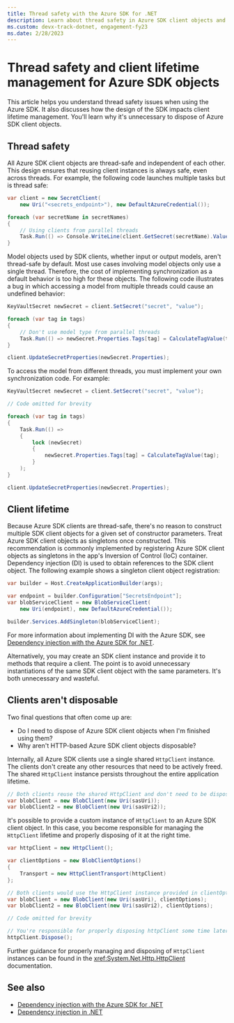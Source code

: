 ```yaml
---
title: Thread safety with the Azure SDK for .NET
description: Learn about thread safety in Azure SDK client objects and how this design impacts client lifetime management.
ms.custom: devx-track-dotnet, engagement-fy23
ms.date: 2/28/2023
---
```


# Thread safety and client lifetime management for Azure SDK objects

This article helps you understand thread safety issues when using the Azure SDK. It also discusses how the design of the SDK impacts client lifetime management. You'll learn why it's unnecessary to dispose of Azure SDK client objects.

## Thread safety

All Azure SDK client objects are thread-safe and independent of each other. This design ensures that reusing client instances is always safe, even across threads. For example, the following code launches multiple tasks but is thread safe:

```csharp
var client = new SecretClient(
    new Uri("<secrets_endpoint>"), new DefaultAzureCredential());

foreach (var secretName in secretNames)
{
    // Using clients from parallel threads
    Task.Run(() => Console.WriteLine(client.GetSecret(secretName).Value));
}
```

Model objects used by SDK clients, whether input or output models, aren't thread-safe by default. Most use cases involving model objects only use a single thread. Therefore, the cost of implementing synchronization as a default behavior is too high for these objects. The following code illustrates a bug in which accessing a model from multiple threads could cause an undefined behavior:

```csharp
KeyVaultSecret newSecret = client.SetSecret("secret", "value");

foreach (var tag in tags)
{
    // Don't use model type from parallel threads
    Task.Run(() => newSecret.Properties.Tags[tag] = CalculateTagValue(tag));
}

client.UpdateSecretProperties(newSecret.Properties);
```

To access the model from different threads, you must implement your own synchronization code. For example:

```csharp
KeyVaultSecret newSecret = client.SetSecret("secret", "value");

// Code omitted for brevity

foreach (var tag in tags)
{
    Task.Run(() =>
    {
        lock (newSecret)
        {
            newSecret.Properties.Tags[tag] = CalculateTagValue(tag);
        }
    );
}

client.UpdateSecretProperties(newSecret.Properties);
```

## Client lifetime

Because Azure SDK clients are thread-safe, there's no reason to construct multiple SDK client objects for a given set of constructor parameters. Treat Azure SDK client objects as singletons once constructed. This recommendation is commonly implemented by registering Azure SDK client objects as singletons in the app's Inversion of Control (IoC) container. Dependency injection (DI) is used to obtain references to the SDK client object. The following example shows a singleton client object registration:

```csharp
var builder = Host.CreateApplicationBuilder(args);

var endpoint = builder.Configuration["SecretsEndpoint"];
var blobServiceClient = new BlobServiceClient(
    new Uri(endpoint), new DefaultAzureCredential());

builder.Services.AddSingleton(blobServiceClient);
```

For more information about implementing DI with the Azure SDK, see [Dependency injection with the Azure SDK for .NET](./dependency-injection.md).

Alternatively, you may create an SDK client instance and provide it to methods that require a client. The point is to avoid unnecessary instantiations of the same SDK client object with the same parameters. It's both unnecessary and wasteful.

## Clients aren't disposable

Two final questions that often come up are:

* Do I need to dispose of Azure SDK client objects when I'm finished using them?
* Why aren't HTTP-based Azure SDK client objects disposable?

Internally, all Azure SDK clients use a single shared `HttpClient` instance. The clients don't create any other resources that need to be actively freed. The shared `HttpClient` instance persists throughout the entire application lifetime.

```csharp
// Both clients reuse the shared HttpClient and don't need to be disposed
var blobClient = new BlobClient(new Uri(sasUri));
var blobClient2 = new BlobClient(new Uri(sasUri2));
```

It's possible to provide a custom instance of `HttpClient` to an Azure SDK client object. In this case, you become responsible for managing the `HttpClient` lifetime and properly disposing of it at the right time.

```csharp
var httpClient = new HttpClient();

var clientOptions = new BlobClientOptions()
{
    Transport = new HttpClientTransport(httpClient)
};

// Both clients would use the HttpClient instance provided in clientOptions
var blobClient = new BlobClient(new Uri(sasUri), clientOptions);
var blobClient2 = new BlobClient(new Uri(sasUri2), clientOptions);

// Code omitted for brevity

// You're responsible for properly disposing httpClient some time later
httpClient.Dispose();
```

Further guidance for properly managing and disposing of `HttpClient` instances can be found in the <xref:System.Net.Http.HttpClient> documentation.

## See also

- [Dependency injection with the Azure SDK for .NET](./dependency-injection.md)
- [Dependency injection in .NET](../../core/extensions/dependency-injection.md)
